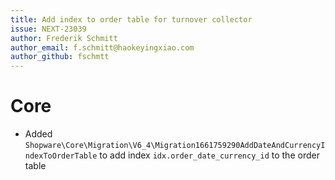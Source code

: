 ```yaml
---
title: Add index to order table for turnover collector
issue: NEXT-23039
author: Frederik Schmitt
author_email: f.schmitt@haokeyingxiao.com
author_github: fschmtt
---
```

# Core
* Added `Shopware\Core\Migration\V6_4\Migration1661759290AddDateAndCurrencyIndexToOrderTable` to add index `idx.order_date_currency_id` to the order table
